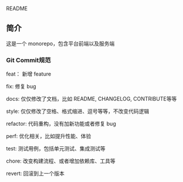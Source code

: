 ﻿README

## 简介

这是一个 monorepo，包含平台前端以及服务端

### Git Commit规范

feat： 新增 feature

fix: 修复 bug

docs: 仅仅修改了文档，比如 README, CHANGELOG, CONTRIBUTE等等

style: 仅仅修改了空格、格式缩进、逗号等等，不改变代码逻辑

refactor: 代码重构，没有加新功能或者修复 bug

perf: 优化相关，比如提升性能、体验

test: 测试用例，包括单元测试、集成测试等

chore: 改变构建流程、或者增加依赖库、工具等

revert: 回滚到上一个版本
